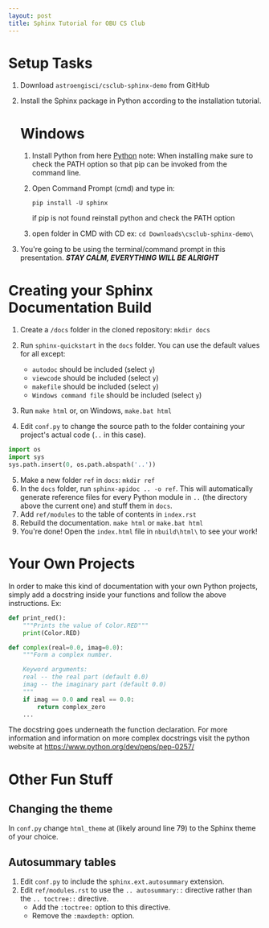 ```yaml
---
layout: post
title: Sphinx Tutorial for OBU CS Club
---
```

# Setup Tasks

  1. Download `astroengisci/csclub-sphinx-demo` from GitHub
  2. Install the Sphinx package in Python according to the installation
     tutorial.
     
     # Windows
        1. Install Python from here [Python](https://www.python.org/downloads/)
          note: When installing make sure to check the PATH option so that pip can be invoked from the command line.
        2. Open Command Prompt (cmd) and type in:
        
           ``pip install -U sphinx``
           
           if pip is not found reinstall python and check the PATH option
        3. open folder in CMD with CD ex:
          `` cd Downloads\csclub-sphinx-demo\ ``
     
  3. You're going to be using the terminal/command prompt in this 
     presentation. ***STAY CALM, EVERYTHING WILL BE ALRIGHT***
     
# Creating your Sphinx Documentation Build

  1. Create a `/docs` folder in the cloned repository:
  ``mkdir docs``
  
  2. Run `sphinx-quickstart` in the `docs` folder. You can use the
     default values for all except:
     - `autodoc` should be included (select `y`)
     - `viewcode` should be included (select `y`)
     - `makefile` should be included (select `y`)
     - `Windows command file` should be included (select `y`)
  3. Run `make html` or, on Windows, `make.bat html`
  4. Edit `conf.py` to change the source path to the folder containing
     your project's actual code (`..` in this case).
         
```python
import os
import sys
sys.path.insert(0, os.path.abspath('..'))
```
  5. Make a new folder `ref` in `docs`:
  ``mkdir ref``
  6. In the `docs` folder, run `sphinx-apidoc .. -o ref`. This will
     automatically generate reference files for every Python module
     in `..` (the directory above the current one) and stuff them in
     `docs`.
  7. Add `ref/modules` to the table of contents in `index.rst`
  8. Rebuild the documentation.
  ``make html`` or
  ``make.bat html``
  9. You're done!
  Open the ``index.html`` file in ``nbuild\html\`` to see your work!
  
# Your Own Projects
In order to make this kind of documentation with your own Python projects, simply add a docstring inside your functions
and follow the above instructions. 
Ex:

```python
def print_red():
    """Prints the value of Color.RED"""
    print(Color.RED)

def complex(real=0.0, imag=0.0):
    """Form a complex number.

    Keyword arguments:
    real -- the real part (default 0.0)
    imag -- the imaginary part (default 0.0)
    """
    if imag == 0.0 and real == 0.0:
        return complex_zero
    ...
```

The docstring goes underneath the function declaration.
For more information and information on more complex docstrings visit the python website at 
https://www.python.org/dev/peps/pep-0257/

# Other Fun Stuff

## Changing the theme
In `conf.py` change `html_theme` at (likely around line 79) to the
Sphinx theme of your choice.

## Autosummary tables

  1. Edit `conf.py` to include the `sphinx.ext.autosummary` extension.
  2. Edit `ref/modules.rst` to use the `.. autosummary::` directive
     rather than the `.. toctree::` directive. 
     - Add the `:toctree:` option to this directive. 
     - Remove the  `:maxdepth:` option.
